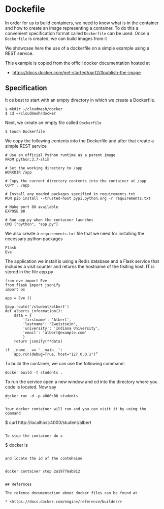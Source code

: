 # Dockefile

In order for us to build containers, we need to know what is in the
container and how to create an image representing a container. To do
this a convenient specification format called `Dockerfile` can be
used. Once a `Dockerfile` is created, we can build images from it

We showcase here the use of a dockerfile on a simple example using a
REST service.

This example is copied from the officil docker documentation hosted
at

* <https://docs.docker.com/get-started/part2/#publish-the-image>

## Specification

It os best to start with an empty directory in which we create a
Dockerfile.

```console
$ mkdir ~/cloudmesh/docker
$ cd ~/cloudmesh/docker
```

Next, we create an empty file called `Dockerfile`

```console
$ touch Dockerfile
```

We copy the following contents into the Dockerfile and after that
create a simple REST service

```
# Use an official Python runtime as a parent image
FROM python:3.7-slim

# Set the working directory to /app
WORKDIR /app

# Copy the current directory contents into the container at /app
COPY . /app

# Install any needed packages specified in requirements.txt
RUN pip install --trusted-host pypi.python.org -r requirements.txt

# Make port 80 available 
EXPOSE 80

# Run app.py when the container launches
CMD ["python", "app.py"]
```

We also create a `requirements.txt` file that we need for installing the
necessary python packages

```
Flask
Eve
```

The application we install is using a Redis database and a Flask
service that includes a visit counter and returns the hostname of the
fisiting host. IT is stored in the file app.py

```
from eve import Eve
from flask import jsonify
import os

app = Eve ()

@app.route('/student/albert')
def alberts_information():
    data = {
        'firstname': 'Albert',
        'lastname': 'Zweistsein',
        'university': 'Indiana University',
        'email': 'albert@example.com'
        }
    return jsonify(**data)

if __name__ == '__main__':
    app.run(debug=True, host="127.0.0.1")”
```


To build the container, we can use the following command:

```
docker build -t students .
```

To run the service open a new window and cd into the directory where
you code is located. Now say

```
docker run -d -p 4000:80 students
``

Your docker container will run and you can visit it by using the
command

```
$ curl http://localhost:4000/student/albert
```

To stop the container do a

```
$ docker ls
```

and locate the id of the contehaine 


docker container stop 2a19776ab812


## Refernces

The refence documentation about docker files can be found at 

* <https://docs.docker.com/engine/reference/builder/>

